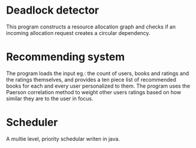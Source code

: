 # Deadlock detector
This program constructs a resource allocation graph and checks if an incoming allocation request creates a circular dependency.

# Recommending system
The program loads the input eg.: the count of users, books and ratings and the ratings themselves, and provides a ten piece list of recommended books for each and every user personalized to them. The program uses the Paerson correlation method to weight other users ratings based on how similar they are to the user in focus. 

# Scheduler 
A multie level, priority schedular writen in java.


